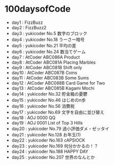 # 100daysofCode

* day1 : FizzBuzz
* day2 : FizzBuzz2
* day3 : yukicoder No.5 数字のブロック
* day4 : yukicoder No.18 うーさー暗号
* day5 : yukicoder No.21 平均の差
* day6 : yukicoder No.24 数当てゲーム
* day7 : AtCoder ABC086A Product
* day8 : AtCoder ABC081A Placing Marbles
* day9 : AtCoder ABC081B Shift only
* day10 : AtCoder ABC087B Coins
* day11 : AtCoder ABC083B Some Sums
* day12 : AtCoder ABC088B Card Game for Two
* day13 : AtCoder ABC085B Kagami Mochi
* day14 : yukicoder No.32 貯金箱の憂鬱
* day15 : yukicoder No.46 はじめのn歩
* day16 : yukicoder No.56 消費税
* day17 : yukicoder No.69 文字を自由に並び替え
* day18 : AOJ 0000 QQ
* day19 : AOJ 0001 List of Top 3 Hills
* day20 : yukicoder No.79 過小評価ダメ・ゼッタイ
* day21 : yukicoder No.128 お年玉(1)
* day22 : yukicoder No.163 cAPSlOCK
* day23 : yukicoder No.169 何分かかるの！？
* day24 : yukicoder No.188 HAPPY DAY
* day25 : yukicoder No.207 世界のなんとか

